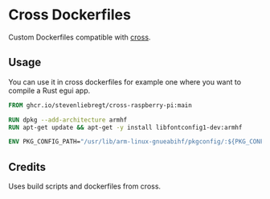 # Cross Dockerfiles

Custom Dockerfiles compatible with [cross](https://github.com/cross-rs/cross).

## Usage

You can use it in cross dockerfiles for example one where you want to compile a Rust egui app.

```dockerfile
FROM ghcr.io/stevenliebregt/cross-raspberry-pi:main

RUN dpkg --add-architecture armhf
RUN apt-get update && apt-get -y install libfontconfig1-dev:armhf

ENV PKG_CONFIG_PATH="/usr/lib/arm-linux-gnueabihf/pkgconfig/:${PKG_CONFIG_PATH}"
```

## Credits

Uses build scripts and dockerfiles from cross.